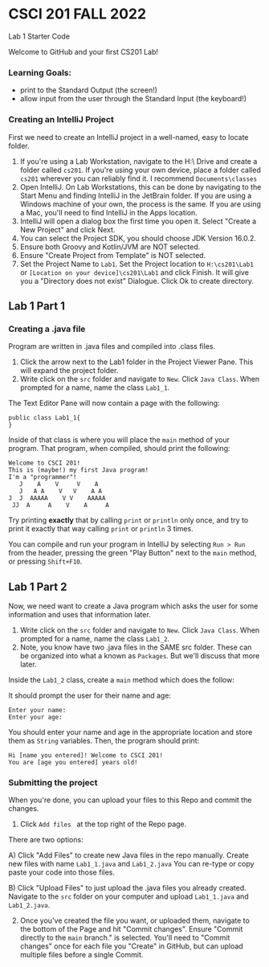 # CSCI 201 FALL 2022
Lab 1 Starter Code

Welcome to GitHub and your first CS201 Lab!

### Learning Goals:
- print to the Standard Output (the screen!)
- allow input from the user through the Standard Input (the keyboard!)


### Creating an IntelliJ Project

First we need to create an IntelliJ project in a well-named, easy to locate folder.

1) If you're using a Lab Workstation, navigate to the H:\ Drive and create a folder called `cs201`.  If you're using your own device, place a folder called `cs201` wherever you can reliably find it. I recommend `Documents\classes`
2) Open IntelliJ. On Lab Workstations, this can be done by navigating to the Start Menu and finding IntelliJ in the JetBrain folder. If you are using a Windows machine of your own, the process is the same. If you are using a Mac, you'll need to find IntelliJ in the Apps location.
3) IntelliJ will open a dialog box the first time you open it. Select "Create a New Project" and click Next. 
4) You can select the Project SDK, you should choose JDK Version 16.0.2.
5) Ensure both Groovy and Kotlin/JVM are NOT selected.
6) Ensure "Create Project from Template" is NOT selected.
7) Set the Project Name to `Lab1`. Set the Project location to `H:\cs201\Lab1` or `[Location on your device]\cs201\Lab1` and click Finish. It will give you a "Directory does not exist" Dialogue. Click Ok to create directory.

## Lab 1 Part 1

### Creating a .java file

Program are written in .java files and compiled into .class files.
1) Click the arrow next to the Lab1 folder in the Project Viewer Pane. This will expand the project folder.
2) Write click on the `src` folder and navigate to `New`. Click `Java Class`. When prompted for a name, name the class `Lab1_1`.

The Text Editor Pane will now contain a page with the following:

```
public class Lab1_1{
}
```

Inside of that class is where you will place the `main` method of your program. That program, when compiled, should print the following:

```
Welcome to CSCI 201!
This is (maybe!) my first Java program!
I'm a "programmer"!
   J    A    V     V    A
   J   A A    V   V    A A
J  J  AAAAA    V V    AAAAA
 JJ  A     A    V    A     A
```

Try printing **exactly** that by calling `print` or `println` only once, and try to print it exactly that way calling `print` or `println` 3 times.

You can compile and run your program in IntelliJ by selecting `Run > Run` from the header, pressing the green "Play Button" next to the `main` method, or pressing `Shift+F10`.

## Lab 1 Part 2

Now, we need want to create a Java program which asks the user for some information and uses that information later.

1) Write click on the `src` folder and navigate to `New`. Click `Java Class`. When prompted for a name, name the class `Lab1_2`.
2) Note, you know have two .java files in the SAME src folder. These can be organized into what a known as `Packages`. But we'll discuss that more later.

Inside the `Lab1_2` class, create a `main` method which does the follow:

It should prompt the user for their name and age:

```
Enter your name:
Enter your age:
```

You should enter your name and age in the appropriate location and store them as `String` variables. Then, the program should print:

```
Hi [name you entered]! Welcome to CSCI 201!
You are [age you entered] years old!
```

### Submitting the project

When you're done, you can upload your files to this Repo and commit the changes. 

1) Click `Add files ` at the top right of the Repo page.

There are two options:

A) Click "Add Files" to create new Java files in the repo manually. Create new files with name `Lab1_1.java` and `Lab1_2.java` You can re-type or copy paste your code into those files.

B) Click "Upload Files" to just upload the .java files you already created. Navigate to the `src` folder on your computer and upload `Lab1_1.java` and `Lab1_2.java`.

2) Once you've created the file you want, or uploaded them, navigate to the bottom of the Page and hit "Commit changes". Ensure "Commit directly to the `main` branch." is selected. You'll need to "Commit changes" once for each file you "Create" in GitHub, but can upload multiple files before a single Commit. 


